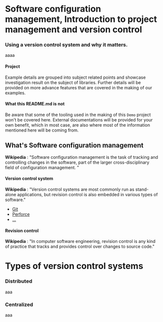 # Software configuration management, Introduction to project management and version control

### Using a version control system and why it matters.

aaaa

#### Project

Example details are grouped into subject related points and showcase investigation result on the subject of libraries. Further details will be provided on more advance features that are covered in the making of our examples.

#### What this README.md is not

Be aware that some of the tooling used in the making of this `Demo` project won't be covered here. External documentations will be provided for your own benefit, which in most case, are also where most of the information mentioned here will be coming from.

## What's Software configuration management

**Wikipedia** : "Software configuration management is the task of tracking and controlling changes in the software, part of the larger cross-disciplinary field of configuration management. "

#### Version control system

**Wikipedia** : "Version control systems are most commonly run as stand-alone applications, but revision control is also embedded in various types of software."

* [Git]()
* [Perforce]()
* [...]()

#### Revision control

**Wikipedia** : "In computer software engineering, revision control is any kind of practice that tracks and provides control over changes to source code."

# Types of version control systems

### Distributed

aaa

### Centralized

aaa